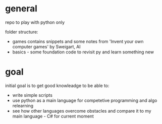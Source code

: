 # general
repo to play with python only  

folder structure:
* games contains snippets and some notes from 'Invent your own computer games' by Sweigart, AI
* basics - some foundation code to revisit py and learn something new


# goal
initial goal is to get good knowleadge to be able to:
* write simple scripts
* use python as a main language for competetive programming and algo relearning
* see how other languages overcome obstacles and compare it to my main language - C# for current moment
